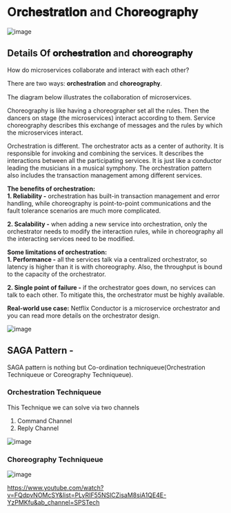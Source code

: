 # O𝐫𝐜𝐡𝐞𝐬𝐭𝐫𝐚𝐭𝐢𝐨𝐧 and C𝐡𝐨𝐫𝐞𝐨𝐠𝐫𝐚𝐩𝐡𝐲

![image](https://user-images.githubusercontent.com/115500959/206921954-3c44c5e0-8e55-458d-a2ca-6841643bb555.png)


## Details Of 𝐨𝐫𝐜𝐡𝐞𝐬𝐭𝐫𝐚𝐭𝐢𝐨𝐧 and 𝐜𝐡𝐨𝐫𝐞𝐨𝐠𝐫𝐚𝐩𝐡𝐲

How do microservices collaborate and interact with each other?

There are two ways: 𝐨𝐫𝐜𝐡𝐞𝐬𝐭𝐫𝐚𝐭𝐢𝐨𝐧 and 𝐜𝐡𝐨𝐫𝐞𝐨𝐠𝐫𝐚𝐩𝐡𝐲.

The diagram below illustrates the collaboration of microservices.

Choreography is like having a choreographer set all the rules. Then the dancers on stage (the microservices) interact according to them. Service choreography describes this exchange of messages and the rules by which the microservices interact.

Orchestration is different. The orchestrator acts as a center of authority. It is responsible for invoking and combining the services. It describes the interactions between all the participating services. It is just like a conductor leading the musicians in a musical symphony. The orchestration pattern also includes the transaction management among different services.

**The benefits of orchestration:** <br>
**1. Reliability -** orchestration has built-in transaction management and error handling, while choreography is point-to-point communications and the fault tolerance scenarios are much more complicated. <br>

**2. Scalability -** when adding a new service into orchestration, only the orchestrator needs to modify the interaction rules, while in choreography all the interacting services need to be modified.<br>

**Some limitations of orchestration:** <br>
**1. Performance -** all the services talk via a centralized orchestrator, so latency is higher than it is with choreography. Also, the throughput is bound to the capacity of the orchestrator. <br>

**2. Single point of failure -** if the orchestrator goes down, no services can talk to each other. To mitigate this, the orchestrator must be highly available.<br>

**Real-world use case:** Netflix Conductor is a microservice orchestrator and you can read more details on the orchestrator design.


![image](https://user-images.githubusercontent.com/115500959/206841373-ffcb362e-a488-4af1-9e2e-b33bb1569260.png)

## **SAGA Pattern -** 

SAGA pattern is nothing but Co-ordination techniqueue(Orchestration Techniqueue or Coreography Techniqueue).

### Orchestration Techniqueue

This Technique we can solve via two channels 
1. Command Channel
2. Reply Channel

![image](https://user-images.githubusercontent.com/115500959/206921862-3f1a4fb7-d430-4f01-8264-532c5a5992aa.png)

### Choreography Techniqueue

![image](https://user-images.githubusercontent.com/115500959/206921786-228d3ab9-b726-45ef-9b9d-e409a3d5d812.png)


https://www.youtube.com/watch?v=FQdpvNOMcSY&list=PLyRIF55NSlCZisaM8siA1QE4E-YzPMKfu&ab_channel=SPSTech
